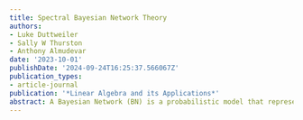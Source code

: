 ```yaml
---
title: Spectral Bayesian Network Theory
authors:
- Luke Duttweiler
- Sally W Thurston
- Anthony Almudevar
date: '2023-10-01'
publishDate: '2024-09-24T16:25:37.566067Z'
publication_types:
- article-journal
publication: '*Linear Algebra and its Applications*'
abstract: A Bayesian Network (BN) is a probabilistic model that represents a set of variables using a directed acyclic graph (DAG). Current algorithms for learning BN structures from data focus on estimating the edges of a specific DAG, and often lead to many 'likely' network structures. In this paper, we lay the groundwork for an approach that focuses on learning global properties of the DAG rather than exact edges. This is done by defining the *structural hypergraph* of a BN, which is shown to be related to the inverse-covariance matrix of the network. Spectral bounds are derived for the normalized inverse-covariance matrix, which are shown to be closely related to the maximum indegree of the associated BN.
---
```

